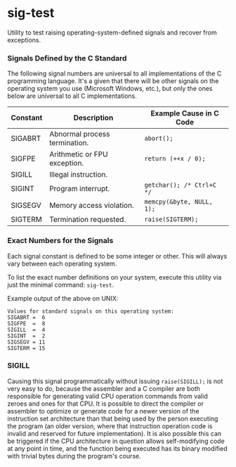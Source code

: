 # sig-test
Utility to test raising operating-system-defined signals and recover from exceptions.

### Signals Defined by the C Standard

The following signal numbers are universal to all implementations of the C programming language.  It's a given that there will be other signals on the operating system you use (Microsoft Windows, etc.), but only the ones below are universal to all C implementations.

| Constant |          Description          |  Example Cause in C Code 
| -------- | ----------------------------- | -------------------------
| SIGABRT  | Abnormal process termination. | `abort();`
| SIGFPE   | Arithmetic or FPU exception.  | `return (++x / 0);`
| SIGILL   | Illegal instruction.          |
| SIGINT   | Program interrupt.            | `getchar(); /* Ctrl+C */`
| SIGSEGV  | Memory access violation.      | `memcpy(&byte, NULL, 1);`
| SIGTERM  | Termination requested.        | `raise(SIGTERM);`

### Exact Numbers for the Signals

Each signal constant is defined to be some integer or other.  This will always vary between each operating system.

To list the exact number definitions on your system, execute this utility via just the minimal command:  `sig-test`.

Example output of the above on UNIX:
```
Values for standard signals on this operating system:
SIGABRT =  6
SIGFPE  =  8
SIGILL  =  4
SIGINT  =  2
SIGSEGV = 11
SIGTERM = 15
```

### SIGILL

Causing this signal programmatically without issuing `raise(SIGILL);` is not very easy to do, because the assembler and a C compiler are both responsible for generating valid CPU operation commands from valid zeroes and ones for that CPU.  It is possible to direct the compiler or assembler to optimize or generate code for a newer version of the instruction set architecture than that being used by the person executing the program (an older version, where that instruction operation code is invalid and reserved for future implementation).  It is also possible this can be triggered if the CPU architecture in question allows self-modifying code at any point in time, and the function being executed has its binary modified with trivial bytes during the program's course.
